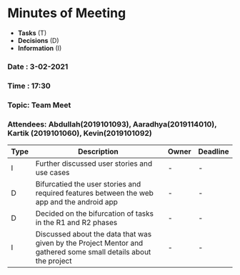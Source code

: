 # Minutes of Meeting

* **Tasks** (T)
* **Decisions** (D)
* **Information** (I)
 
### Date : 3-02-2021
### Time : 17:30
### Topic: Team Meet
### Attendees: Abdullah(2019101093), Aaradhya(2019114010), Kartik (2019101060), Kevin(2019101092)

Type | Description | Owner | Deadline
---- | ---- | ---- | ----
I | Further discussed user stories and use cases  | - | -
D | Bifurcatied the user stories and required features between the web app and the android app  | - | -
D | Decided on the bifurcation of tasks in the R1 and R2 phases | - | - 
I | Discussed about the data that was given by the Project Mentor and gathered some small details about the project | - | -